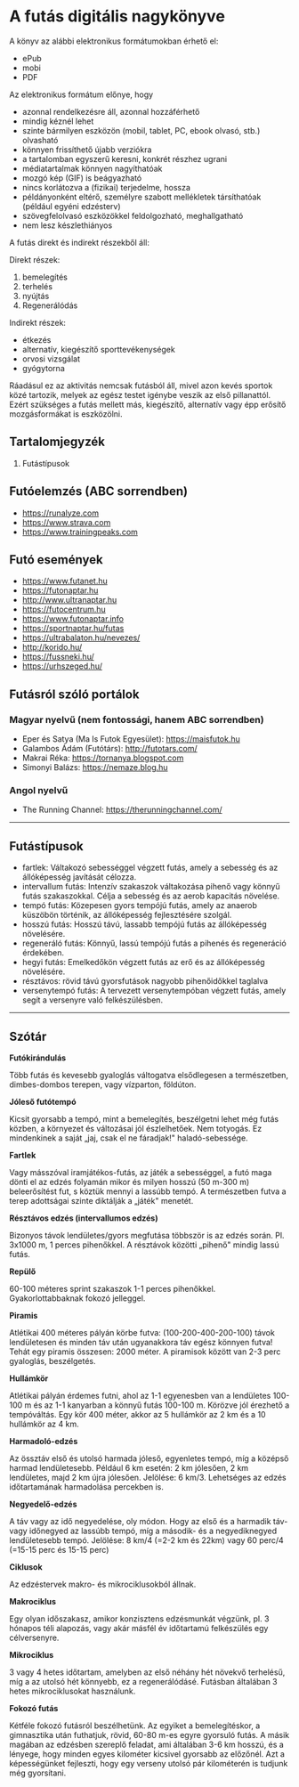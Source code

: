 # A futás digitális nagykönyve

A könyv az alábbi elektronikus formátumokban érhető el:
- ePub
- mobi
- PDF

Az elektronikus formátum előnye, hogy
- azonnal rendelkezésre áll, azonnal hozzáférhető
- mindig kéznél lehet
- szinte bármilyen eszközön (mobil, tablet, PC, ebook olvasó, stb.) olvasható
- könnyen frissíthető újabb verziókra
- a tartalomban egyszerű keresni, konkrét részhez ugrani
- médiatartalmak könnyen nagyíthatóak
- mozgó kép (GIF) is beágyazható
- nincs korlátozva a (fizikai) terjedelme, hossza
- példányonként eltérő, személyre szabott mellékletek társíthatóak (például egyéni edzésterv)
- szövegfelolvasó eszközökkel feldolgozható, meghallgatható
- nem lesz készlethiányos

A futás direkt és indirekt részekből áll:

Direkt részek:

1. bemelegítés
2. terhelés
3. nyújtás
4. Regenerálódás

Indirekt részek:
- étkezés
- alternatív, kiegészítő sporttevékenységek
- orvosi vizsgálat
- gyógytorna

Ráadásul ez az aktivitás nemcsak futásból áll, mivel azon kevés sportok közé tartozik, melyek az egész testet igénybe veszik az első pillanattól. Ezért szükséges a futás mellett más, kiegészítő, alternatív vagy épp erősítő mozgásformákat is eszközölni.

## Tartalomjegyzék

1. Futástípusok

## Futóelemzés (ABC sorrendben)

- https://runalyze.com
- https://www.strava.com
- https://www.trainingpeaks.com

## Futó események

- https://www.futanet.hu
- https://futonaptar.hu
- http://www.ultranaptar.hu
- https://futocentrum.hu
- https://www.futonaptar.info
- https://sportnaptar.hu/futas
- https://ultrabalaton.hu/nevezes/
- http://korido.hu/
- https://fussneki.hu/
- https://urhszeged.hu/

## Futásról szóló portálok

### Magyar nyelvű (nem fontossági, hanem ABC sorrendben)

- Eper és Satya (Ma Is Futok Egyesület): https://maisfutok.hu
- Galambos Ádám (Futótárs): http://futotars.com/
- Makrai Réka: https://tornanya.blogspot.com
- Simonyi Balázs: https://nemaze.blog.hu

### Angol nyelvű

- The Running Channel: https://therunningchannel.com/

---

## Futástípusok

- fartlek: Váltakozó sebességgel végzett futás, amely a sebesség és az állóképesség javítását célozza.
- intervallum futás: Intenzív szakaszok váltakozása pihenő vagy könnyű futás szakaszokkal. Célja a sebesség és az aerob kapacitás növelése.
- tempó futás: Közepesen gyors tempójú futás, amely az anaerob küszöbön történik, az állóképesség fejlesztésére szolgál.
- hosszú futás: Hosszú távú, lassabb tempójú futás az állóképesség növelésére.
- regeneráló futás: Könnyű, lassú tempójú futás a pihenés és regeneráció érdekében.
- hegyi futás: Emelkedőkön végzett futás az erő és az állóképesség növelésére.
- résztávos: rövid távú gyorsfutások nagyobb pihenőidőkkel taglalva
- versenytempó futás: A tervezett versenytempóban végzett futás, amely segít a versenyre való felkészülésben.

---

## Szótár

**Futókirándulás**

Több futás és kevesebb gyaloglás váltogatva elsődlegesen a természetben, dimbes-dombos terepen, vagy vízparton, földúton.

**Jóleső futótempó**

Kicsit gyorsabb a tempó, mint a bemelegítés, beszélgetni lehet még futás közben, a környezet és változásai jól észlelhetőek. Nem totyogás. Ez mindenkinek a saját „jaj, csak el ne fáradjak!" haladó-sebessége.

**Fartlek**

Vagy másszóval iramjátékos-futás, az játék a sebességgel, a futó maga dönti el az edzés folyamán mikor és milyen hosszú (50 m-300 m) beleerősítést fut, s köztük mennyi a lassúbb tempó. A természetben futva a terep adottságai szinte diktálják a „játék" menetét.

**Résztávos edzés (intervallumos edzés)**

Bizonyos távok lendületes/gyors megfutása többször is az edzés során. Pl. 3x1000 m, 1 perces pihenőkkel. A résztávok közötti „pihenő" mindig lassú futás.

**Repülő**

60-100 méteres sprint szakaszok 1-1 perces pihenőkkel. Gyakorlottabbaknak fokozó jelleggel.

**Piramis**

Atlétikai 400 méteres pályán körbe futva: (100-200-400-200-100) távok lendületesen és minden táv után ugyanakkora táv egész könnyen futva! Tehát egy piramis összesen: 2000 méter. A piramisok között van 2-3 perc gyaloglás, beszélgetés.

**Hullámkör**

Atlétikai pályán érdemes futni, ahol az 1-1 egyenesben van a lendületes 100-100 m és az 1-1 kanyarban a könnyű futás 100-100 m. Körözve jól érezhető a tempóváltás. Egy kör 400 méter, akkor az 5 hullámkör az 2 km és a 10 hullámkör az 4 km.

**Harmadoló-edzés**

Az össztáv első és utolsó harmada jóleső, egyenletes tempó, míg a középső harmad lendületesebb. Például 6 km esetén: 2 km jólesően, 2 km lendületes, majd 2 km újra jólesően. Jelölése: 6 km/3. Lehetséges az edzés időtartamának harmadolása percekben is.

**Negyedelő-edzés**

A táv vagy az idő negyedelése, oly módon. Hogy az első és a harmadik táv- vagy időnegyed az lassúbb tempó, míg a második- és a negyediknegyed lendületesebb tempó. Jelölése: 8 km/4 (=2-2 km és 22km) vagy 60 perc/4 (=15-15 perc és 15-15 perc)

**Ciklusok**

Az edzéstervek makro- és mikrociklusokból állnak.

**Makrociklus**

Egy olyan időszakasz, amikor konzisztens edzésmunkát végzünk, pl. 3 hónapos téli alapozás, vagy akár másfél év időtartamú felkészülés egy célversenyre.

**Mikrociklus**

3 vagy 4 hetes időtartam, amelyben az első néhány hét növekvő terhelésű, míg a az utolsó hét könnyebb, ez a regenerálódásé. Futásban általában 3 hetes mikrociklusokat használunk.

**Fokozó futás**

Kétféle fokozó futásról beszélhetünk. Az egyiket a bemelegítéskor, a gimnasztika után futhatjuk, rövid, 60-80 m-es egyre gyorsuló futás. A másik magában az edzésben szereplő feladat, ami általában 3-6 km hosszú, és a lényege, hogy minden egyes kilométer kicsivel gyorsabb az előzőnél. Azt a képességünket fejleszti, hogy egy verseny utolsó pár kilométerén is tudjunk még gyorsítani.
